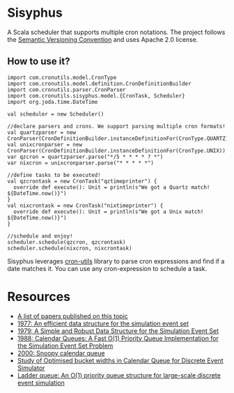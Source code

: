 Sisyphus
===========
A Scala scheduler that supports multiple cron notations. The project follows the [Semantic Versioning Convention](http://semver.org/) and uses Apache 2.0 license.

## How to use it?

    import com.cronutils.model.CronType
    import com.cronutils.model.definition.CronDefinitionBuilder
    import com.cronutils.parser.CronParser
    import com.cronutils.sisyphus.model.{CronTask, Scheduler}
    import org.joda.time.DateTime
    
    val scheduler = new Scheduler()
    
    //declare parsers and crons. We support parsing multiple cron formats!
    val quartzparser = new CronParser(CronDefinitionBuilder.instanceDefinitionFor(CronType.QUARTZ))
    val unixcronparser = new CronParser(CronDefinitionBuilder.instanceDefinitionFor(CronType.UNIX))
    var qzcron = quartzparser.parse("*/5 * * * * ? *")
    var nixcron = unixcronparser.parse("* * * * *")
    
    //define tasks to be executed!
    val qzcrontask = new CronTask("qztimeprinter") {
      override def execute(): Unit = println(s"We got a Quartz match! ${DateTime.now()}")
    }
    val nixcrontask = new CronTask("nixtimeprinter") {
      override def execute(): Unit = println(s"We got a Unix match! ${DateTime.now()}")
    }
    
    //schedule and enjoy!
    scheduler.schedule(qzcron, qzcrontask)
    scheduler.schedule(nixcron, nixcrontask)

Sisyphus leverages [cron-utils](https://github.com/jmrozanec/cron-utils) library to parse cron expressions and find if a date matches it. You can use any cron-expression to schedule a task.

# Resources
 * [A list of papers published on this topic](http://stackoverflow.com/questions/6004978/what-is-a-calendar-queue)
 * [1977: An efficient data structure for the simulation event set](http://dl.acm.org/citation.cfm?id=359801)
 * [1979: A Simple and Robust Data Structure for the Simulation Event Set](http://technologists.com/sauer/RC8001.pdf)
 * [1988: Calendar Queues: A Fast O(1) Priority Queue Implementation for the Simulation Event Set Problem](http://pi4.informatik.uni-mannheim.de/pi4.data/content/courses/2004-ss/netsim/area51/Brown1988a.pdf)
 * [2000: Snoopy calendar queue](http://www.informs-sim.org/wsc00papers/068.PDF)
 * [Study of Optimised bucket widths in Calendar Queue for Discrete Event Simulator](http://pioneer.netserv.chula.ac.th/~achaodit/paper5.pdf)
 * [Ladder queue: An O(1) priority queue structure for large-scale discrete event simulation](http://dl.acm.org/citation.cfm?id=1103324)